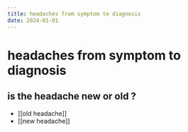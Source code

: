 ```yaml
---
title: headaches from symptom to diagnosis
date: 2024-01-01
---
```

# headaches from symptom to diagnosis

## is the headache new or old ?
* [[old headache]]
* [[new headache]]
